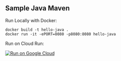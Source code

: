 Sample Java Maven
-----------------

Run Locally with Docker:
```
docker build -t hello-java .
docker run -it -ePORT=8080 -p8080:8080 hello-java
```

Run on Cloud Run:

[![Run on Google Cloud](https://deploy.cloud.run/button.svg)](https://deploy.cloud.run/?git_repo=https://github.com/jamesward/hello-java.git&revision=jdk15)
